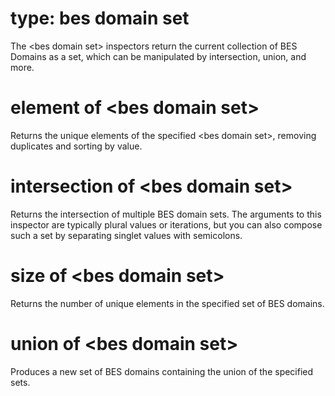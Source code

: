 # type: bes domain set

The &lt;bes domain set&gt; inspectors return the current collection of BES Domains as a set, which can be manipulated by intersection, union, and more.

# element of &lt;bes domain set&gt;

Returns the unique elements of the specified &lt;bes domain set&gt;, removing duplicates and sorting by value.

# intersection of &lt;bes domain set&gt;

Returns the intersection of multiple BES domain sets. The arguments to this inspector are typically plural values or iterations, but you can also compose such a set by separating singlet values with semicolons.

# size of &lt;bes domain set&gt;

Returns the number of unique elements in the specified set of BES domains.

# union of &lt;bes domain set&gt;

Produces a new set of BES domains containing the union of the specified sets.
